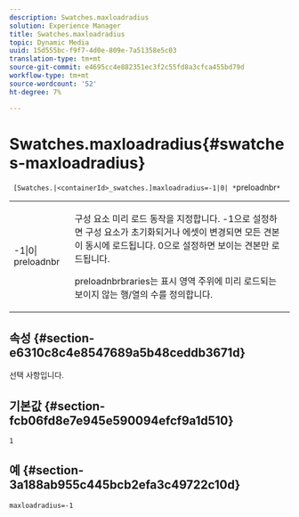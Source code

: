 ```yaml
---
description: Swatches.maxloadradius
solution: Experience Manager
title: Swatches.maxloadradius
topic: Dynamic Media
uuid: 15d555bc-f9f7-4d0e-809e-7a51358e5c03
translation-type: tm+mt
source-git-commit: e4695cc4e882351ec3f2c55fd8a3cfca455bd79d
workflow-type: tm+mt
source-wordcount: '52'
ht-degree: 7%

---
```



# Swatches.maxloadradius{#swatches-maxloadradius}

` [Swatches.|<containerId>_swatches.]maxloadradius=-1|0| *`preloadnbr`*`

<table id="table_4A27394B6B4347D69CAC5A59EE0FBC6F"> 
 <tbody> 
  <tr> 
   <td colname="col1"> <p><span class="codeph"> -1|0|<span class="varname"> preloadnbr</span></span> </p> </td> 
   <td colname="col2"> <p> 구성 요소 미리 로드 동작을 지정합니다. <span class="codeph"> -1</span>으로 설정하면 구성 요소가 초기화되거나 에셋이 변경되면 모든 견본이 동시에 로드됩니다. <span class="codeph"> 0</span>으로 설정하면 보이는 견본만 로드됩니다. </p> <p><span class="codeph"> <span class="varname"> </span></span> preloadnbrbraries는 표시 영역 주위에 미리 로드되는 보이지 않는 행/열의 수를 정의합니다. </p> </td> 
  </tr> 
 </tbody> 
</table>

## 속성 {#section-e6310c8c4e8547689a5b48ceddb3671d}

선택 사항입니다.

## 기본값 {#section-fcb06fd8e7e945e590094efcf9a1d510}

`1`

## 예 {#section-3a188ab955c445bcb2efa3c49722c10d}

`maxloadradius=-1`
